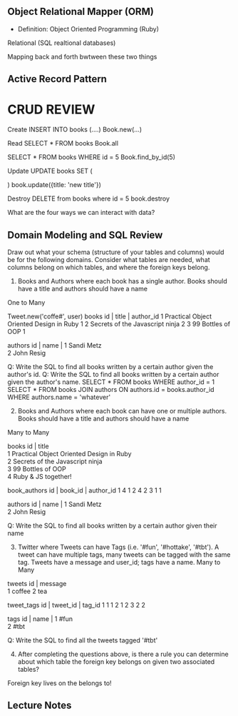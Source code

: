 ## Object Relational Mapper (ORM)

+ Definition:
Object Oriented Programming (Ruby)

Relational (SQL realtional databases)

Mapping back and forth bwtween these two things


## Active Record Pattern

# CRUD REVIEW

Create
INSERT INTO books (....)
Book.new(...)

Read
SELECT * FROM books
Book.all

SELECT * FROM books WHERE id = 5
Book.find_by_id(5)

Update
UPDATE books SET (

  )
book.update({title: 'new title'})

Destroy
DELETE from books where id = 5
book.destroy


What are the four ways we can interact with data?

## Domain Modeling and SQL Review

Draw out what your schema (structure of your tables and columns) would be for the following domains. Consider what tables are needed, what columns belong on which tables, and where the foreign keys belong.

1. Books and Authors where each book has a single author. Books should have a title and authors should have a name

One to Many

Tweet.new('coffe#', user)
books
id |  title                                   | author_id
1   Practical Object Oriented Design in Ruby   1
2   Secrets of the Javascript ninja            2
3   99 Bottles of OOP                          1


authors
id | name         |
1     Sandi Metz            
2   John Resig                 

Q: Write the SQL to find all books written by a certain author given the author's id.
Q: Write the SQL to find all books written by a certain author given the author's name.
SELECT * FROM books WHERE author_id = 1
SELECT * FROM books JOIN authors ON authors.id = books.author_id WHERE authors.name = 'whatever'



2. Books and Authors where each book can have one or multiple authors. Books should have a title and authors should have a name

Many to Many

books
id |  title                                   
1   Practical Object Oriented Design in Ruby  
2   Secrets of the Javascript ninja            
3   99 Bottles of OOP    
4   Ruby & JS together!                     


book_authors
id | book_id | author_id
1       4         1
2       4         2
3       1         1


authors
id | name         |
1     Sandi Metz            
2   John Resig    

Q: Write the SQL to find all books written by a certain author given their name


3. Twitter where Tweets can have Tags (i.e. '#fun', '#hottake', '#tbt'). A tweet can have multiple tags, many tweets can be tagged with the same tag. Tweets have a message and user_id; tags have a name.
Many to Many

tweets
id |  message                                   
1   coffee
2   tea        



tweet_tags
id | tweet_id | tag_id
1       1         1
2       1         2
3       2         2



tags
id | name         |
1     #fun            
2   #tbt   


Q: Write the SQL to find all the tweets tagged '#tbt'


4. After completing the questions above, is there a rule you can determine about which table the foreign key belongs on given two associated tables?

Foreign key lives on the belongs to!


## Lecture Notes
